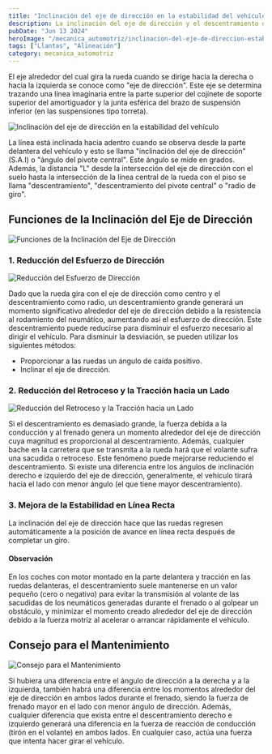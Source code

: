 ```yaml
---
title: "Inclinación del eje de dirección en la estabilidad del vehículo"
description: La inclinación del eje de dirección y el descentramiento del pivote central influyen en la estabilidad y la facilidad de manejo del vehículo. Aprende cómo estos factores afectan el esfuerzo de dirección, el retroceso y la estabilidad en línea recta.
pubDate: "Jun 13 2024"
heroImage: "/mecanica_automotriz/inclinacion-del-eje-de-direccion-estabilidad-vehiculo.png"
tags: ["Llantas", "Alineación"]
category: mecanica_automotriz
---
```


El eje alrededor del cual gira la rueda cuando se dirige hacia la derecha o hacia la izquierda se conoce como "eje de dirección". Este eje se determina trazando una línea imaginaria entre la parte superior del cojinete de soporte superior del amortiguador y la junta esférica del brazo de suspensión inferior (en las suspensiones tipo torreta).

![Inclinación del eje de dirección en la estabilidad del vehículo](/mecanica_automotriz/inclinacion-del-eje-de-direccion-estabilidad-vehiculo1.png)

La línea está inclinada hacia adentro cuando se observa desde la parte delantera del vehículo y esto se llama "inclinación del eje de dirección" (S.A.I) o "ángulo del pivote central". Este ángulo se mide en grados. Además, la distancia "L" desde la intersección del eje de dirección con el suelo hasta la intersección de la línea central de la rueda con el piso se llama "descentramiento", "descentramiento del pivote central" o "radio de giro".

## Funciones de la Inclinación del Eje de Dirección

![Funciones de la Inclinación del Eje de Dirección](/mecanica_automotriz/inclinacion-del-eje-de-direccion-estabilidad-vehiculo2.png)

### 1. Reducción del Esfuerzo de Dirección

![ Reducción del Esfuerzo de Dirección](/mecanica_automotriz/inclinacion-del-eje-de-direccion-estabilidad-vehiculo3.png)

Dado que la rueda gira con el eje de dirección como centro y el descentramiento como radio, un descentramiento grande generará un momento significativo alrededor del eje de dirección debido a la resistencia al rodamiento del neumático, aumentando así el esfuerzo de dirección. Este descentramiento puede reducirse para disminuir el esfuerzo necesario al dirigir el vehículo. Para disminuir la desviación, se pueden utilizar los siguientes métodos:

- Proporcionar a las ruedas un ángulo de caída positivo.
- Inclinar el eje de dirección.

### 2. Reducción del Retroceso y la Tracción hacia un Lado

![ Reducción del Retroceso y la Tracción hacia un Lado](/mecanica_automotriz/inclinacion-del-eje-de-direccion-estabilidad-vehiculo4.png)

Si el descentramiento es demasiado grande, la fuerza debida a la conducción y al frenado genera un momento alrededor del eje de dirección cuya magnitud es proporcional al descentramiento. Además, cualquier bache en la carretera que se transmita a la rueda hará que el volante sufra una sacudida o retroceso. Este fenómeno puede mejorarse reduciendo el descentramiento. Si existe una diferencia entre los ángulos de inclinación derecho e izquierdo del eje de dirección, generalmente, el vehículo tirará hacia el lado con menor ángulo (el que tiene mayor descentramiento).

### 3. Mejora de la Estabilidad en Línea Recta

La inclinación del eje de dirección hace que las ruedas regresen automáticamente a la posición de avance en línea recta después de completar un giro.

#### Observación

En los coches con motor montado en la parte delantera y tracción en las ruedas delanteras, el descentramiento suele mantenerse en un valor pequeño (cero o negativo) para evitar la transmisión al volante de las sacudidas de los neumáticos generadas durante el frenado o al golpear un obstáculo, y minimizar el momento creado alrededor del eje de dirección debido a la fuerza motriz al acelerar o arrancar rápidamente el vehículo.

## Consejo para el Mantenimiento

![ Consejo para el Mantenimiento](/mecanica_automotriz/inclinacion-del-eje-de-direccion-estabilidad-vehiculo5.png)

Si hubiera una diferencia entre el ángulo de dirección a la derecha y a la izquierda, también habrá una diferencia entre los momentos alrededor del eje de dirección en ambos lados durante el frenado, siendo la fuerza de frenado mayor en el lado con menor ángulo de dirección. Además, cualquier diferencia que exista entre el descentramiento derecho e izquierdo generará una diferencia en la fuerza de reacción de conducción (tirón en el volante) en ambos lados. En cualquier caso, actúa una fuerza que intenta hacer girar el vehículo.
